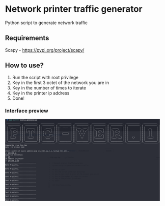 # Network printer traffic generator
Python script to generate network traffic

## Requirements
Scapy - https://pypi.org/project/scapy/

## How to use?
1. Run the script with root privilege
2. Key in the first 3 octet of the network you are in
3. Key in the number of times to iterate
4. Key in the printer ip address
5. Done!

### Interface preview
![User Interface Image](https://github.com/0x4F776C/network-printer-traffic-generator/blob/main/PTG.png)
